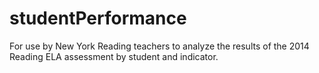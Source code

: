 # studentPerformance
For use by New York Reading teachers to analyze the results of the 2014 Reading ELA assessment by student and indicator.
